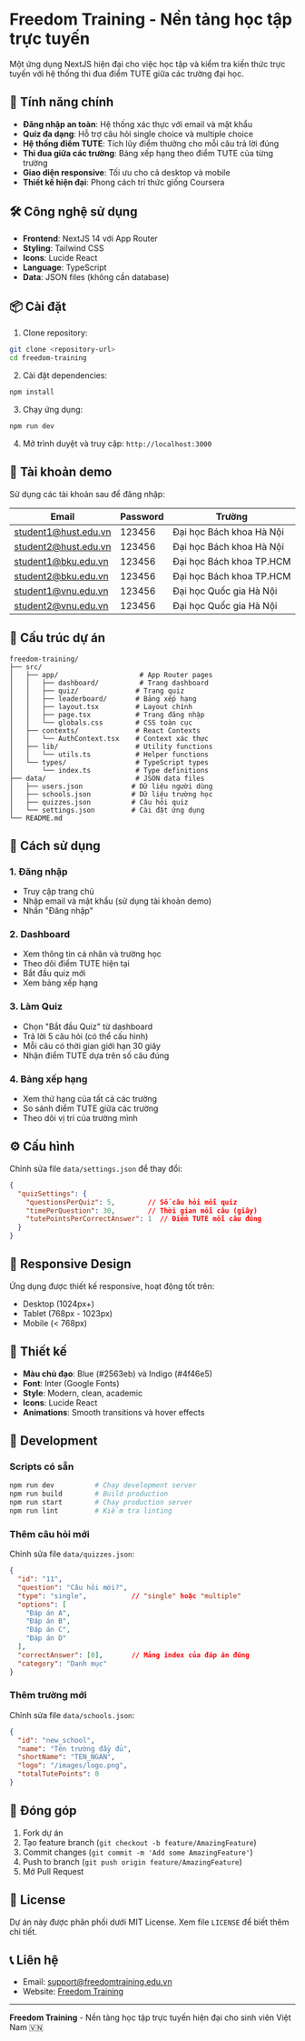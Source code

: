 # Freedom Training - Nền tảng học tập trực tuyến

Một ứng dụng NextJS hiện đại cho việc học tập và kiểm tra kiến thức trực tuyến với hệ thống thi đua điểm TUTE giữa các trường đại học.

## 🚀 Tính năng chính

- **Đăng nhập an toàn**: Hệ thống xác thực với email và mật khẩu
- **Quiz đa dạng**: Hỗ trợ câu hỏi single choice và multiple choice
- **Hệ thống điểm TUTE**: Tích lũy điểm thưởng cho mỗi câu trả lời đúng
- **Thi đua giữa các trường**: Bảng xếp hạng theo điểm TUTE của từng trường
- **Giao diện responsive**: Tối ưu cho cả desktop và mobile
- **Thiết kế hiện đại**: Phong cách trí thức giống Coursera

## 🛠️ Công nghệ sử dụng

- **Frontend**: NextJS 14 với App Router
- **Styling**: Tailwind CSS
- **Icons**: Lucide React
- **Language**: TypeScript
- **Data**: JSON files (không cần database)

## 📦 Cài đặt

1. Clone repository:
```bash
git clone <repository-url>
cd freedom-training
```

2. Cài đặt dependencies:
```bash
npm install
```

3. Chạy ứng dụng:
```bash
npm run dev
```

4. Mở trình duyệt và truy cập: `http://localhost:3000`

## 👥 Tài khoản demo

Sử dụng các tài khoản sau để đăng nhập:

| Email | Password | Trường |
|-------|----------|--------|
| student1@hust.edu.vn | 123456 | Đại học Bách khoa Hà Nội |
| student2@hust.edu.vn | 123456 | Đại học Bách khoa Hà Nội |
| student1@bku.edu.vn | 123456 | Đại học Bách khoa TP.HCM |
| student2@bku.edu.vn | 123456 | Đại học Bách khoa TP.HCM |
| student1@vnu.edu.vn | 123456 | Đại học Quốc gia Hà Nội |
| student2@vnu.edu.vn | 123456 | Đại học Quốc gia Hà Nội |

## 📁 Cấu trúc dự án

```
freedom-training/
├── src/
│   ├── app/                    # App Router pages
│   │   ├── dashboard/          # Trang dashboard
│   │   ├── quiz/              # Trang quiz
│   │   ├── leaderboard/       # Bảng xếp hạng
│   │   ├── layout.tsx         # Layout chính
│   │   ├── page.tsx           # Trang đăng nhập
│   │   └── globals.css        # CSS toàn cục
│   ├── contexts/              # React Contexts
│   │   └── AuthContext.tsx    # Context xác thực
│   ├── lib/                   # Utility functions
│   │   └── utils.ts           # Helper functions
│   └── types/                 # TypeScript types
│       └── index.ts           # Type definitions
├── data/                      # JSON data files
│   ├── users.json            # Dữ liệu người dùng
│   ├── schools.json          # Dữ liệu trường học
│   ├── quizzes.json          # Câu hỏi quiz
│   └── settings.json         # Cài đặt ứng dụng
└── README.md
```

## 🎯 Cách sử dụng

### 1. Đăng nhập
- Truy cập trang chủ
- Nhập email và mật khẩu (sử dụng tài khoản demo)
- Nhấn "Đăng nhập"

### 2. Dashboard
- Xem thông tin cá nhân và trường học
- Theo dõi điểm TUTE hiện tại
- Bắt đầu quiz mới
- Xem bảng xếp hạng

### 3. Làm Quiz
- Chọn "Bắt đầu Quiz" từ dashboard
- Trả lời 5 câu hỏi (có thể cấu hình)
- Mỗi câu có thời gian giới hạn 30 giây
- Nhận điểm TUTE dựa trên số câu đúng

### 4. Bảng xếp hạng
- Xem thứ hạng của tất cả các trường
- So sánh điểm TUTE giữa các trường
- Theo dõi vị trí của trường mình

## ⚙️ Cấu hình

Chỉnh sửa file `data/settings.json` để thay đổi:

```json
{
  "quizSettings": {
    "questionsPerQuiz": 5,        // Số câu hỏi mỗi quiz
    "timePerQuestion": 30,        // Thời gian mỗi câu (giây)
    "tutePointsPerCorrectAnswer": 1  // Điểm TUTE mỗi câu đúng
  }
}
```

## 📱 Responsive Design

Ứng dụng được thiết kế responsive, hoạt động tốt trên:
- Desktop (1024px+)
- Tablet (768px - 1023px)
- Mobile (< 768px)

## 🎨 Thiết kế

- **Màu chủ đạo**: Blue (#2563eb) và Indigo (#4f46e5)
- **Font**: Inter (Google Fonts)
- **Style**: Modern, clean, academic
- **Icons**: Lucide React
- **Animations**: Smooth transitions và hover effects

## 🔧 Development

### Scripts có sẵn

```bash
npm run dev          # Chạy development server
npm run build        # Build production
npm run start        # Chạy production server
npm run lint         # Kiểm tra linting
```

### Thêm câu hỏi mới

Chỉnh sửa file `data/quizzes.json`:

```json
{
  "id": "11",
  "question": "Câu hỏi mới?",
  "type": "single",           // "single" hoặc "multiple"
  "options": [
    "Đáp án A",
    "Đáp án B", 
    "Đáp án C",
    "Đáp án D"
  ],
  "correctAnswer": [0],       // Mảng index của đáp án đúng
  "category": "Danh mục"
}
```

### Thêm trường mới

Chỉnh sửa file `data/schools.json`:

```json
{
  "id": "new_school",
  "name": "Tên trường đầy đủ",
  "shortName": "TEN_NGAN",
  "logo": "/images/logo.png",
  "totalTutePoints": 0
}
```

## 🤝 Đóng góp

1. Fork dự án
2. Tạo feature branch (`git checkout -b feature/AmazingFeature`)
3. Commit changes (`git commit -m 'Add some AmazingFeature'`)
4. Push to branch (`git push origin feature/AmazingFeature`)
5. Mở Pull Request

## 📄 License

Dự án này được phân phối dưới MIT License. Xem file `LICENSE` để biết thêm chi tiết.

## 📞 Liên hệ

- Email: support@freedomtraining.edu.vn
- Website: [Freedom Training](https://freedomtraining.edu.vn)

---

**Freedom Training** - Nền tảng học tập trực tuyến hiện đại cho sinh viên Việt Nam 🇻🇳

